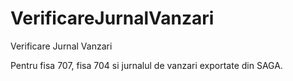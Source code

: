 # VerificareJurnalVanzari
Verificare Jurnal Vanzari

Pentru fisa 707, fisa 704 si jurnalul de vanzari exportate din SAGA.
